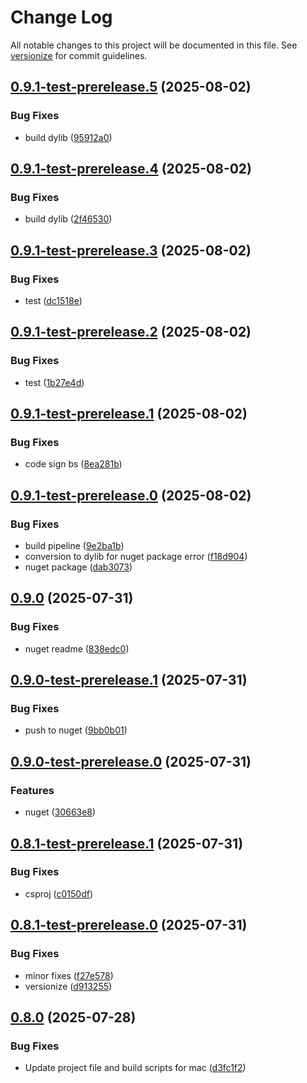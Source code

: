 # Change Log

All notable changes to this project will be documented in this file. See [versionize](https://github.com/versionize/versionize) for commit guidelines.

<a name="0.9.1-test-prerelease.5"></a>
## [0.9.1-test-prerelease.5](https://www.github.com/akinbender/UsbSerialForMacOS/releases/tag/v0.9.1-test-prerelease.5) (2025-08-02)

### Bug Fixes

* build dylib ([95912a0](https://www.github.com/akinbender/UsbSerialForMacOS/commit/95912a07f119828b01a627683a7d7bfe987beae4))

<a name="0.9.1-test-prerelease.4"></a>
## [0.9.1-test-prerelease.4](https://www.github.com/akinbender/UsbSerialForMacOS/releases/tag/v0.9.1-test-prerelease.4) (2025-08-02)

### Bug Fixes

* build dylib ([2f46530](https://www.github.com/akinbender/UsbSerialForMacOS/commit/2f46530a48c3b886f6a69f4eca7f40a3d7b5221a))

<a name="0.9.1-test-prerelease.3"></a>
## [0.9.1-test-prerelease.3](https://www.github.com/akinbender/UsbSerialForMacOS/releases/tag/v0.9.1-test-prerelease.3) (2025-08-02)

### Bug Fixes

* test ([dc1518e](https://www.github.com/akinbender/UsbSerialForMacOS/commit/dc1518efa2f0b2e6782fb7f62c0fceba8581ed10))

<a name="0.9.1-test-prerelease.2"></a>
## [0.9.1-test-prerelease.2](https://www.github.com/akinbender/UsbSerialForMacOS/releases/tag/v0.9.1-test-prerelease.2) (2025-08-02)

### Bug Fixes

* test ([1b27e4d](https://www.github.com/akinbender/UsbSerialForMacOS/commit/1b27e4d1c5911a3f2db51386d8394e0822cefeb5))

<a name="0.9.1-test-prerelease.1"></a>
## [0.9.1-test-prerelease.1](https://www.github.com/akinbender/UsbSerialForMacOS/releases/tag/v0.9.1-test-prerelease.1) (2025-08-02)

### Bug Fixes

* code sign bs ([8ea281b](https://www.github.com/akinbender/UsbSerialForMacOS/commit/8ea281bc166dc85bffe8cbee60a992adce2e1e98))

<a name="0.9.1-test-prerelease.0"></a>
## [0.9.1-test-prerelease.0](https://www.github.com/akinbender/UsbSerialForMacOS/releases/tag/v0.9.1-test-prerelease.0) (2025-08-02)

### Bug Fixes

* build pipeline ([9e2ba1b](https://www.github.com/akinbender/UsbSerialForMacOS/commit/9e2ba1b47fd25fa3f65007a6873d61f04387c858))
* conversion to dylib for nuget package error ([f18d904](https://www.github.com/akinbender/UsbSerialForMacOS/commit/f18d90436e5abb7e98b04e65a830f6b45ce9ceb2))
* nuget package ([dab3073](https://www.github.com/akinbender/UsbSerialForMacOS/commit/dab30731a8e848b078ba729694ef0ff9fe455186))

<a name="0.9.0"></a>
## [0.9.0](https://www.github.com/akinbender/UsbSerialForMacOS/releases/tag/v0.9.0) (2025-07-31)

### Bug Fixes

* nuget readme ([838edc0](https://www.github.com/akinbender/UsbSerialForMacOS/commit/838edc0081322a7d9420cc586af4c8eae9d94798))

<a name="0.9.0-test-prerelease.1"></a>
## [0.9.0-test-prerelease.1](https://www.github.com/akinbender/UsbSerialForMacOS/releases/tag/v0.9.0-test-prerelease.1) (2025-07-31)

### Bug Fixes

* push to nuget ([9bb0b01](https://www.github.com/akinbender/UsbSerialForMacOS/commit/9bb0b01d0995f60307212df0a204ee37348c66c9))

<a name="0.9.0-test-prerelease.0"></a>
## [0.9.0-test-prerelease.0](https://www.github.com/akinbender/UsbSerialForMacOS/releases/tag/v0.9.0-test-prerelease.0) (2025-07-31)

### Features

* nuget ([30663e8](https://www.github.com/akinbender/UsbSerialForMacOS/commit/30663e8e4a393004594a5007265ff252acba9b6b))

<a name="0.8.1-test-prerelease.1"></a>
## [0.8.1-test-prerelease.1](https://www.github.com/akinbender/UsbSerialForMacOS/releases/tag/v0.8.1-test-prerelease.1) (2025-07-31)

### Bug Fixes

* csproj ([c0150df](https://www.github.com/akinbender/UsbSerialForMacOS/commit/c0150df14d51ab8d5e0ccd3f0d0d39f1be47346d))

<a name="0.8.1-test-prerelease.0"></a>
## [0.8.1-test-prerelease.0](https://www.github.com/akinbender/UsbSerialForMacOS/releases/tag/v0.8.1-test-prerelease.0) (2025-07-31)

### Bug Fixes

* minor fixes ([f27e578](https://www.github.com/akinbender/UsbSerialForMacOS/commit/f27e5781882b7f7135a1419ed439131205ff6aef))
* versionize ([d913255](https://www.github.com/akinbender/UsbSerialForMacOS/commit/d91325527ea9e6ac63f18ee1a362b0e665951224))

<a name="0.8.0"></a>
## [0.8.0](https://www.github.com/akinbender/UsbSerialForMacOS/releases/tag/v0.8.0) (2025-07-28)

### Bug Fixes

* Update project file and build scripts for mac ([d3fc1f2](https://www.github.com/akinbender/UsbSerialForMacOS/commit/d3fc1f2b84a2f68482b5ee7c1323d149f5f7fb35))


